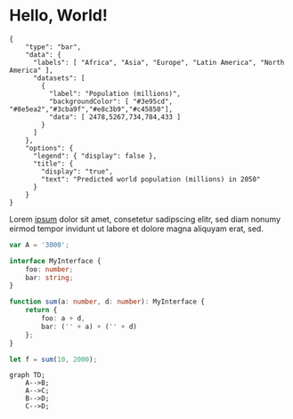 # Hello, World!

```chart
{
    "type": "bar",
    "data": {
      "labels": [ "Africa", "Asia", "Europe", "Latin America", "North America" ],
      "datasets": [
        {
          "label": "Population (millions)",
          "backgroundColor": [ "#3e95cd", "#8e5ea2","#3cba9f","#e8c3b9","#c45850"],
          "data": [ 2478,5267,734,784,433 ]
        }
      ]
    },
    "options": {
      "legend": { "display": false },
      "title": {
        "display": "true",
        "text": "Predicted world population (millions) in 2050"
      }
    }
}
```

Lorem [ipsum](https://e-go-digital.com/) dolor sit amet, consetetur sadipscing elitr, sed diam nonumy eirmod tempor invidunt ut labore et dolore magna aliquyam erat, sed.

```typescript
var A = '3000';

interface MyInterface {
    foo: number;
    bar: string;
}

function sum(a: number, d: number): MyInterface {
    return {
        foo: a + d,
        bar: ('' + a) + ('' + d)
    };
}

let f = sum(10, 2000);
```

```mermaid
graph TD;
    A-->B;
    A-->C;
    B-->D;
    C-->D;
```
